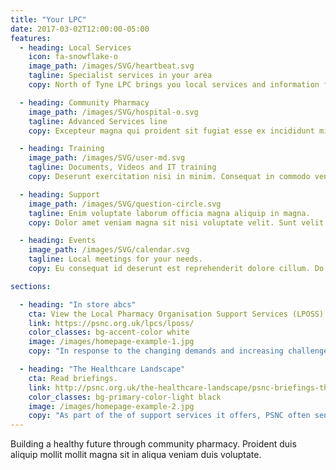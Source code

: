 ```yaml
---
title: "Your LPC"
date: 2017-03-02T12:00:00-05:00
features:
  - heading: Local Services
    icon: fa-snowflake-o
    image_path: /images/SVG/heartbeat.svg
    tagline: Specialist services in your area
    copy: North of Tyne LPC brings you local services and information for Northumberland, Newcastle and North Tyneside.

  - heading: Community Pharmacy
    image_path: /images/SVG/hospital-o.svg
    tagline: Advanced Services line
    copy: Excepteur magna qui proident sit fugiat esse ex incididunt minim magna proident.

  - heading: Training
    image_path: /images/SVG/user-md.svg
    tagline: Documents, Videos and IT training
    copy: Deserunt exercitation nisi in minim. Consequat in commodo veniam labore est sit cillum laboris laboris ad enim irure. Cillum labore laborum ullamco in id minim veniam reprehenderit sunt. Esse dolore nulla tempor sint cillum.

  - heading: Support
    image_path: /images/SVG/question-circle.svg
    tagline: Enim voluptate laborum officia magna aliquip in magna.
    copy: Dolor amet veniam magna sit nisi voluptate velit. Sunt velit anim elit cupidatat ipsum commodo id enim. Consectetur quis eiusmod reprehenderit mollit. Ipsum id ad cupidatat nulla elit.

  - heading: Events
    image_path: /images/SVG/calendar.svg
    tagline: Local meetings for your needs.
    copy: Eu consequat id deserunt est reprehenderit dolore cillum. Do sint in pariatur duis et eiusmod labore qui do nisi magna non eu nisi.

sections:

  - heading: "In store abcs"
    cta: View the Local Pharmacy Organisation Support Services (LPOSS).
    link: https://psnc.org.uk/lpcs/lposs/
    color_classes: bg-accent-color white
    image: /images/homepage-example-1.jpg
    copy: "In response to the changing demands and increasing challenges LPCs are facing in the reformed NHS environment, PSNC has been working with LPCs to ensure needs are met."

  - heading: "The Healthcare Landscape"
    cta: Read briefings.
    link: http://psnc.org.uk/the-healthcare-landscape/psnc-briefings-the-healthcare-landscape/
    color_classes: bg-primary-color-light black
    image: /images/homepage-example-2.jpg
    copy: "As part of the of support services it offers, PSNC often sends out briefings to LPCs and pharmacy contractors."
---
```


Building a healthy future through community pharmacy.
Proident duis aliquip mollit mollit magna sit in aliqua veniam duis voluptate.